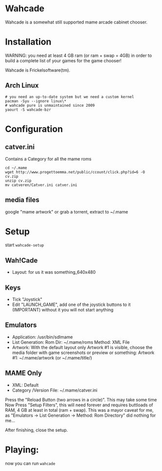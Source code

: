 # Wahcade 
Wahcade is a somewhat still supported mame arcade cabinet chooser.

# Installation

WARNING: you need at least 4 GB ram (or ram + swap = 4GB) in order to build a
complete list of your games for the game chooser! 

Wahcade is Frickelsoftware(tm).

## Arch Linux

    # you need an up-to-date system but we need a custom kernel
    pacman -Syu --ignore linux\*
    # wahcade pure is unmaintained since 2009
    yaourt -S wahcade-bzr


# Configuration

## catver.ini
Contains a Category for all the mame roms

    cd ~/.mame
    wget http://www.progettoemma.net/public/ccount/click.php?id=6 -O cv.zip
    unzip cv.zip
    mv catveren/Catver.ini catver.ini

## media files

google "mame artwork" or grab a torrent, extract to ~/.mame

# Setup

start `wahcade-setup`

## Wah!Cade

- Layout: for us it was something_640x480

## Keys

- Tick "Joystick"
- Edit "LAUNCH_GAME", add one of the joystick buttons to it (IMPORTANT)
    without it you will not start anything

## Emulators

- Application: /usr/bin/sdlmame
- List Generation: Rom Dir: ~/.mame/roms
        Method: XML File
- Artwork:
    With the default layout only Artwork #1 is visible,
    choose the media folder with game screenshots or preview or something:
    Artwork #1: ~/.mame/artwork (or ~/.mame/title/)

## MAME Only

- XML: Default
- Category /Version File: ~/.mame/catver.ini

Press the "Reload Button (two arrows in a circle)". This may take some time
Now Press "Setup Filters", this will need forever and requires buttloads of
RAM, 4 GB at least in total (ram + swap). This was a mayor caveat for me, as
"Emulators -> List Generation -> Method: Rom Directory" did nothing for me...

After finishing, close the setup.

# Playing:
now you can run `wahcade`

